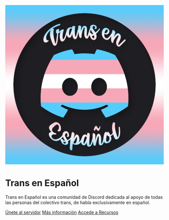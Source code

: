 ![logo](assets/img/logo.webp)

<h1><bold>Trans en Español</bold></h1>

Trans en Español es una comunidad de Discord dedicada al apoyo de todas las personas del colectivo trans, de habla exclusivamente en español.

[Únete al servidor](https://www.transespdiscord.net/servidor)
[Más información](/informacion)
[Accede a Recursos](https://recursos.transespdiscord.net/)
